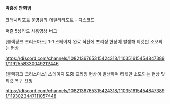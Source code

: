 

#### 박홍성 안희범


크래시리포트 
운영팀의 데일리리포트 - 디스코드

퍼즐 5성카드 사용영상 버그



[블랙핑크 크리스마스] 1-1 스테이지 완료 직전에 프리징 현상이 발생해 티켓만 소모되는 현상

https://discord.com/channels/1082136765315424318/1103516154548473891/1192558330049212446




[블랙핑크 크리스마스] 스테이지 도중 프리징 현상이 발생하며 티켓만 소모되는 현상 및 티켓 복구 요청

https://discord.com/channels/1082136765315424318/1103516154548473891/1193023447111057448
